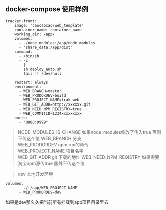 ## docker-compose 使用样例
``` services:
tracker-front:
    image: 'caocaocao/web_template'
    container_name: container_name
    working_dir: /app/
    volumes:
      - ./node_modules:/app/node_modules
      - "share_data:/app/dist"
    command:
      - /bin/sh
      - -c
      - |
        sh deploy_auto.sh
        tail -f /dev/null

    restart: always
    environment:
      - WEB_BRANCH=master
      - WEB_PRODORDEV=build
      - WEB_PROJECT_NAME=trak_web
      - WEB_GIT_ADDR=http://xxxxxx.git
      - WEB_NEED_NPM_REGISTRY=true
      - WEB_COMMITID=1234xxxxxxxxx
    ports:
      - "8888:9999"
```

> NODE_MODULES_IS_CHANGE 如果node_modules修改了传入true 否则不传这个值
  WEB_BRANCH 分支  
  WEB_PRODORDEV npm run的命令  
  WEB_PROJECT_NAME 项目名字  
  WEB_GIT_ADDR git 下载的地址
  WEB_NEED_NPM_REGISTRY 如果需要淘宝npm源传true 国外不传这个值
  
> dev 本地开发环境
```
volumes:
      - ./:/app/WEB_PROJECT_NAME
      - WEB_PRODORDEV=dev
```
如果是dev那么久把当前所有挂载到app项目目录里去